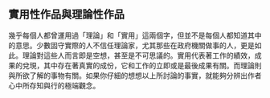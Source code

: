 ## 實用性作品與理論性作品

幾乎每個人都曾運用過「理論」和「實用」這兩個字，但並不是每個人都知道其中的意思。少數固守實際的人不信任理論家，尤其那些在政府機關做事的人，更是如此。理論對這些人而言即是空想，甚至是不可思議的。實用代表著工作的績效，成果的兌現，其中存在著真實的成份，它和工作的立即或是最後成果有關。而理論則與所欲了解的事物有關。如果你仔細的想想以上所討論的事實，就能夠分辨出作者心中所存知與行的極端觀念。


